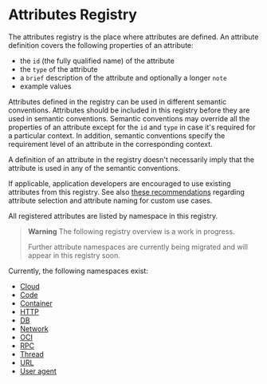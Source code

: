 <!--- Hugo front matter used to generate the website version of this page:
linkTitle: Registry
weight: -2
--->

# Attributes Registry

The attributes registry is the place where attributes are defined. An attribute definition covers the following properties of an attribute:

- the `id` (the fully qualified name) of the attribute
- the `type` of the attribute
- a `brief` description of the attribute and optionally a longer `note`
- example values

Attributes defined in the registry can be used in different semantic conventions. Attributes should be included in this registry before they are used in semantic conventions. Semantic conventions may override all the properties of an attribute except for the `id` and `type` in case it's required for a particular context. In addition, semantic conventions specify the requirement level of an attribute in the corresponding context.

A definition of an attribute in the registry doesn't necessarily imply that the attribute is used in any of the semantic conventions.

If applicable, application developers are encouraged to use existing attributes from this registry. See also [these recommendations][developers recommendations] regarding attribute selection and attribute naming for custom use cases.

All registered attributes are listed by namespace in this registry.

> **Warning**
> The following registry overview is a work in progress.
>
> Further attribute namespaces are currently being migrated and will appear in this registry soon.

Currently, the following namespaces exist:

* [Cloud](cloud.md)
* [Code](code.md)
* [Container](container.md)
* [HTTP](http.md)
* [DB](db.md)
* [Network](network.md)
* [OCI](oci.md)
* [RPC](rpc.md)
* [Thread](thread.md)
* [URL](url.md)
* [User agent](user-agent.md)

[developers recommendations]: https://github.com/open-telemetry/opentelemetry-specification/tree/v1.26.0/specification/common/attribute-naming.md#recommendations-for-application-developers

